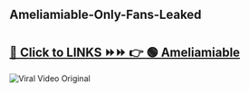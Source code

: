 
 ## Ameliamiable-Only-Fans-Leaked

# <h2><a href="https://clipsfans.com/Ameliamiable&ref=git">🔗 Click to LINKS ⏩⏩ 👉 🟢 Ameliamiable </a></h2>

<a href="https://clipsfans.com/Ameliamiable&ref=git" rel="nofollow" data-target="animated-image.originalLink"><img src="https://i.ibb.co.com/xMMVF88/686577567.gif" alt="Viral Video Original" style="max-width: 100%; display: inline-block;" data-target="animated-image.originalImage"></a>
